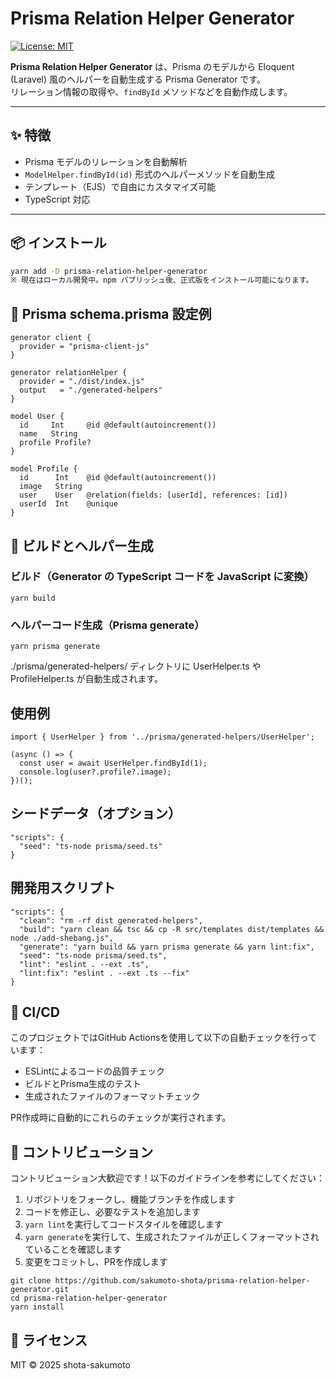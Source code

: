 # Prisma Relation Helper Generator

[![License: MIT](https://img.shields.io/badge/License-MIT-yellow.svg)](https://opensource.org/licenses/MIT)

**Prisma Relation Helper Generator** は、Prisma のモデルから Eloquent (Laravel) 風のヘルパーを自動生成する Prisma Generator です。  
リレーション情報の取得や、`findById` メソッドなどを自動作成します。

---

## ✨ 特徴

- Prisma モデルのリレーションを自動解析
- `ModelHelper.findById(id)` 形式のヘルパーメソッドを自動生成
- テンプレート（EJS）で自由にカスタマイズ可能
- TypeScript 対応

---

## 📦 インストール

```bash
yarn add -D prisma-relation-helper-generator
※ 現在はローカル開発中。npm パブリッシュ後、正式版をインストール可能になります。
```

## 📝 Prisma schema.prisma 設定例

```
generator client {
  provider = "prisma-client-js"
}

generator relationHelper {
  provider = "./dist/index.js"
  output   = "./generated-helpers"
}

model User {
  id     Int     @id @default(autoincrement())
  name   String
  profile Profile?
}

model Profile {
  id      Int    @id @default(autoincrement())
  image   String
  user    User   @relation(fields: [userId], references: [id])
  userId  Int    @unique
}
```

## 🔧 ビルドとヘルパー生成

### ビルド（Generator の TypeScript コードを JavaScript に変換）

```
yarn build
```

### ヘルパーコード生成（Prisma generate）

```
yarn prisma generate
```

./prisma/generated-helpers/ ディレクトリに UserHelper.ts や ProfileHelper.ts が自動生成されます。

## 使用例

```
import { UserHelper } from '../prisma/generated-helpers/UserHelper';

(async () => {
  const user = await UserHelper.findById(1);
  console.log(user?.profile?.image);
})();
```

## シードデータ（オプション）

```
"scripts": {
  "seed": "ts-node prisma/seed.ts"
}
```

## 開発用スクリプト

```
"scripts": {
  "clean": "rm -rf dist generated-helpers",
  "build": "yarn clean && tsc && cp -R src/templates dist/templates && node ./add-shebang.js",
  "generate": "yarn build && yarn prisma generate && yarn lint:fix",
  "seed": "ts-node prisma/seed.ts",
  "lint": "eslint . --ext .ts",
  "lint:fix": "eslint . --ext .ts --fix"
}
```

## 🚦 CI/CD

このプロジェクトではGitHub Actionsを使用して以下の自動チェックを行っています：

- ESLintによるコードの品質チェック
- ビルドとPrisma生成のテスト
- 生成されたファイルのフォーマットチェック

PR作成時に自動的にこれらのチェックが実行されます。

## 👥 コントリビューション

コントリビューション大歓迎です！以下のガイドラインを参考にしてください：

1. リポジトリをフォークし、機能ブランチを作成します
2. コードを修正し、必要なテストを追加します
3. `yarn lint`を実行してコードスタイルを確認します
4. `yarn generate`を実行して、生成されたファイルが正しくフォーマットされていることを確認します
5. 変更をコミットし、PRを作成します

```
git clone https://github.com/sakumoto-shota/prisma-relation-helper-generator.git
cd prisma-relation-helper-generator
yarn install
```

## 📄 ライセンス

MIT © 2025 shota-sakumoto
